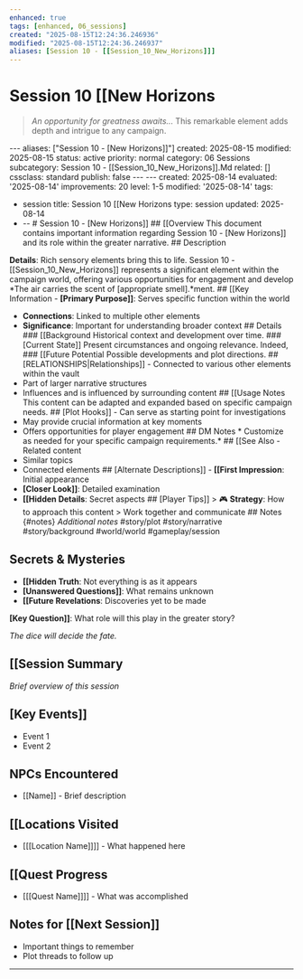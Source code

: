 ```yaml
---
enhanced: true
tags: [enhanced, 06_sessions]
created: "2025-08-15T12:24:36.246936"
modified: "2025-08-15T12:24:36.246937"
aliases: [Session 10 - [[Session_10_New_Horizons]]]
---
```


# Session 10   [[New Horizons

> *An opportunity for greatness awaits...* This remarkable element adds depth and intrigue to any campaign.

--- aliases: ["Session 10 - [New Horizons]]"]
created: 2025-08-15
modified: 2025-08-15
status: active
priority: normal
category: 06 Sessions
subcategory: Session 10 - [[Session_10_New_Horizons]].Md
related: []
cssclass: standard
publish: false --- ---
created: 2025-08-14
evaluated: '2025-08-14'
improvements: 20
level: 1-5
modified: '2025-08-14'
tags:
- session title: Session 10 [[New Horizons
type: session
updated: 2025-08-14
- -- # Session 10 - [New Horizons]] ## [[Overview This document contains important information regarding Session 10 - [New Horizons]] and its role within the greater narrative. ## Description

**Details**: Rich sensory elements bring this to life. Session 10 - [[Session_10_New_Horizons]] represents a significant element within the campaign world, offering various opportunities for engagement and develop
*The air carries the scent of [appropriate smell].*ment. ## [[Key Information - **[Primary Purpose]]**: Serves specific function within the world
- **Connections**: Linked to multiple other elements
- **Significance**: Important for understanding broader context ## Details ### [[Background Historical context and development over time. ### [Current State]] Present circumstances and ongoing relevance. Indeed, ### [[Future Potential Possible developments and plot directions. ## [RELATIONSHIPS|Relationships]] - Connected to various other elements within the vault
- Part of larger narrative structures
- Influences and is influenced by surrounding content ## [[Usage Notes This content can be adapted and expanded based on specific campaign needs. ## [Plot Hooks]] - Can serve as starting point for investigations
- May provide crucial information at key moments
- Offers opportunities for player engagement ## DM Notes * Customize as needed for your specific campaign requirements.* ## [[See Also - Related content
- Similar topics
- Connected elements ## [Alternate Descriptions]] - **[[First Impression**: Initial appearance
- **[Closer Look]]**: Detailed examination
- **[[Hidden Details**: Secret aspects ## [Player Tips]] > 🎮 **Strategy**: How to approach this content > Work together and communicate ## Notes {#notes} *Additional notes* #story/plot
#story/narrative
#story/background
#world/world
#gameplay/session
## Secrets & Mysteries
- **[[Hidden Truth**: Not everything is as it appears
- **[Unanswered Questions]]**: What remains unknown
- **[[Future Revelations**: Discoveries yet to be made

**[Key Question]]**: What role will this play in the greater story?

*The dice will decide the fate.*
## [[Session Summary
*Brief overview of this session*

## [Key Events]]
- Event 1
- Event 2

## NPCs Encountered
- [[Name]] - Brief description

## [[Locations Visited
- [[[Location Name]]]] - What happened here

## [[Quest Progress
- [[[Quest Name]]]] - What was accomplished

## Notes for [[Next Session]]
- Important things to remember
- Plot threads to follow up

---
